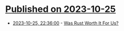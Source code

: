 # [Published on 2023-10-25](index.md)

* [2023-10-25, 22:36:00](https://lobste.rs/s/hpxj9o/was_rust_worth_it_for_us) - [Was Rust Worth It For Us?](https://jsoverson.medium.com/was-rust-worth-it-f43d171fb1b3)
